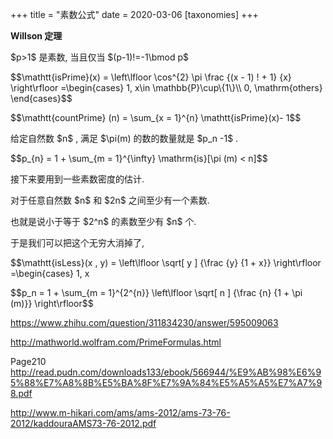 +++
title = "素数公式"
date = 2020-03-06
[taxonomies]
+++

<p><b>Willson 定理</b></p><p><span class="math">$p>1$</span>  是素数, 当且仅当 <span class="math">$(p-1)!=-1\bmod p$</span> </p><p class="math">$$\mathtt{isPrime}(x)
= \left\lfloor \cos^{2} \pi \frac {(x - 1) ! + 1} {x} \right\rfloor
=\begin{cases}
1, x\in \mathbb{P}\cup\{1\}\\
0, \mathrm{others}
\end{cases}$$</p> <p class="math">$$\mathtt{countPrime} (n) = \sum_{x = 1}^{n} \mathtt{isPrime}(x)- 1$$</p> <p>给定自然数 <span class="math">$n$</span> , 满足 <span class="math">$\pi(m)<n$</span>  的数的数量就是 <span class="math">$p_n -1$</span> .</p><p class="math">$$p_{n} = 1 + \sum_{m = 1}^{\infty} \mathrm{is}[\pi (m) < n]$$</p> <p>接下来要用到一些素数密度的估计.</p><p>对于任意自然数 <span class="math">$n$</span>  和 <span class="math">$2n$</span>  之间至少有一个素数.</p><p>也就是说小于等于 <span class="math">$2^n$</span>  的素数至少有 <span class="math">$n$</span>  个.</p><p>于是我们可以把这个无穷大消掉了,</p><p class="math">$$\mathtt{isLess}(x , y)
= \left\lfloor \sqrt[ y ] {\frac {y} {1 + x}} \right\rfloor
=\begin{cases}
1, x<y\\
0, x\geqslant y
\end{cases}$$</p> <p class="math">$$p_n = 1 + \sum_{m = 1}^{2^{n}} \left\lfloor \sqrt[ n ] {\frac {n} {1 + \pi (m)}} \right\rfloor$$</p> <p><a href="href=\"https://www.zhihu.com/question/311834230/answer/595009063\"">https://www.zhihu.com/question/311834230/answer/595009063</a></p><p><a href="href=\"http://mathworld.wolfram.com/PrimeFormulas.html\"">http://mathworld.wolfram.com/PrimeFormulas.html</a></p><p>Page210</br><a href="href=\"http://read.pudn.com/downloads133/ebook/566944/%E9%AB%98%E6%95%88%E7%A8%8B%E5%BA%8F%E7%9A%84%E5%A5%A5%E7%A7%98.pdf\"">http://read.pudn.com/downloads133/ebook/566944/%E9%AB%98%E6%95%88%E7%A8%8B%E5%BA%8F%E7%9A%84%E5%A5%A5%E7%A7%98.pdf</a></p><p><a href="href=\"http://www.m-hikari.com/ams/ams-2012/ams-73-76-2012/kaddouraAMS73-76-2012.pdf\"">http://www.m-hikari.com/ams/ams-2012/ams-73-76-2012/kaddouraAMS73-76-2012.pdf</a></p>
